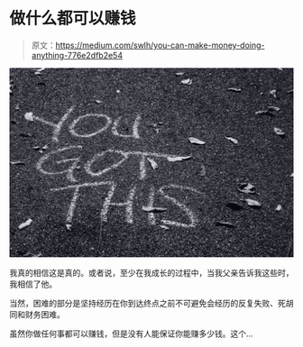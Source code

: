 # 做什么都可以赚钱

> 原文：<https://medium.com/swlh/you-can-make-money-doing-anything-776e2dfb2e54>

![](img/10052ab1e206b9954c6a35266b1352ec.png)

我真的相信这是真的。或者说，至少在我成长的过程中，当我父亲告诉我这些时，我相信了他。

当然，困难的部分是坚持经历在你到达终点之前不可避免会经历的反复失败、死胡同和财务困难。

虽然你做任何事都可以赚钱，但是没有人能保证你能赚多少钱。这个…